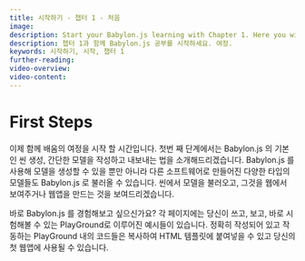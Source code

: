 ```yaml
---
title: 시작하기 - 챕터 1 - 처음
image: 
description: Start your Babylon.js learning with Chapter 1. Here you will begin a journey of learning to build a simple world step by step.
description: 챕터 1과 함께 Babylon.js 공부를 시작하세요. 여정.
keywords: 시작하기, 시작, 챕터 1
further-reading:
video-overview:
video-content:
---
```


# First Steps

<!-- Now it is time to start our learning journey together. The first steps will introduce you to the basics of using Babylon.js to create a scene, code a simple model and export it. Not only can models be created with Babylon.js a range of model types created in other software can be imported into Babylon.js. We will show that you can import a model into a scene, display it on the web or create a web app from it. From this beginning which replaces the usual 'Hello World' introduction we will, step by step, build a simple world. At the end of the journey we will have created a small village demonstrating the features of Babylon.js.  -->

이제 함께 배움의 여정을 시작 할 시간입니다. 첫번 째 단계에서는 Babylon.js 의 기본인 씬 생성, 간단한 모델을 작성하고 내보내는 법을 소개해드리겠습니다. Babylon.js 를 사용해 모델을 생성할 수 있을 뿐만 아니라 다른 소프트웨어로 만들어진 다양한 타입의 모델들도 Babylon.js 로 불러올 수 있습니다. 씬에서 모델을 불러오고, 그것을 웹에서 보여주거나 웹앱을 만드는 것을 보여드리겠습니다. 

<!-- Want to try out Babylon.js straight away? The examples on each page are also presented using the our interactive Playground where you can write, view and experiment with code immediately. Code properly formed and working within the playground can be copied and pasted into an HTML template and used as your first web app. -->

바로 Babylon.js 를 경험해보고 싶으신가요? 각 페이지에는 당신이 쓰고, 보고, 바로 시험해볼 수 있는 PlayGround로 이루어진 예시들이 있습니다. 정확히 작성되어 있고 작동하는 PlayGround 내의 코드들은 복사하여 HTML 템플릿에 붙여넣을 수 있고 당신의 첫 웹앱에 사용될 수 있습니다.